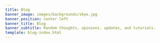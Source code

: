 ```yaml
---
title: Blog
banner_image: images/backgrounds/skye.jpg
banner_position: center left
banner_title: Blog
banner_subtitle: Random thoughts, opinions, updates, and tutorials.
template: blog-index.html
---
```


<!--
Source code for generating the blog index is in _templates/blog-index.html
because it requires access to the rendered HTML content of the posts to
generate the little summaries. These only get rendered after the Markdown
templates are rendered so it can't live here in the Markdown source.
-->
